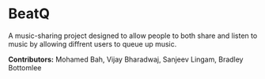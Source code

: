 # BeatQ
A music-sharing project designed to allow people to both share and listen to music by allowing diffrent users to queue up music. 

**Contributors:** Mohamed Bah, Vijay Bharadwaj, Sanjeev Lingam, Bradley Bottomlee
